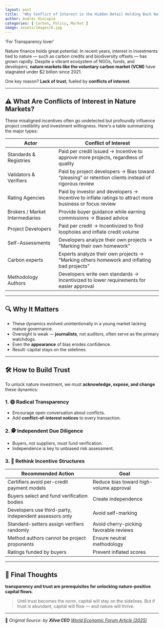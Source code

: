 ```yaml
---
layout: post
title:  "Why Conflict of Interest is the Hidden Detail Holding Back Nature Investment"
author: Andrés Hincapié 
categories: [ Carbon, Policy, Market ]
image: assets/images/6.jpg
---
```


'For Transparency lover' 

Nature finance holds great potential. In recent years, interest in investments tied to nature — such as carbon credits and biodiversity offsets — has grown rapidly. Despite a vibrant ecosystem of NGOs, funds, and developers, **nature markets like the voluntary carbon market (VCM)** have stagnated under $2 billion since 2021.

One key reason? **Lack of trust**, fueled by **conflicts of interest**.

---

## ⚠️ What Are Conflicts of Interest in Nature Markets?

These misaligned incentives often go undetected but profoundly influence project credibility and investment willingness. Here's a table summarizing the major types:

| **Actor**                        | **Conflict of Interest**                                                                 |
|----------------------------------|-------------------------------------------------------------------------------------------|
| Standards & Registries           | Paid per credit issued → Incentive to approve more projects, regardless of quality        |
| Validators & Verifiers           | Paid by project developers → Bias toward “pleasing” or retention clients instead of rigorous review    |
| Rating Agencies                  | Paid by investor and developers → Incentive to inflate ratings to attract more business or focus review                |
| Brokers / Market Intermediaries | Provide buyer guidance while earning commissions → Biased advice                          |
| Project Developers               | Paid per credit → Incentivized to find loopholes and inflate credit volume                |
| Self-Assessments                 | Developers analyze their own projects → "Marking their own homework"                      |
| Carbon experts               | Experts analyze their own projects → "Marking others homework and inflating bad projects"                      |
| Methodology Authors              | Developers write own standards → Incentivized to lower requirements for easier approval   |

---

## 🔍 Why It Matters

- These dynamics evolved unintentionally in a young market lacking mature governance.
- Oversight is weak — **journalists**, not auditors, often serve as the primary watchdogs.
- Even the **appearance** of bias erodes confidence.
- Result: capital stays on the sidelines.

---

## 🛠 How to Build Trust

To unlock nature investment, we must **acknowledge, expose, and change** these dynamics:

### 1. 🌞 Radical Transparency
- Encourage open conversation about conflicts.
- Add **conflict-of-interest notices** to every transaction.

### 2. 🕵️ Independent Due Diligence
- Buyers, not suppliers, must fund verification.
- Independence is key to unbiased risk assessment.

### 3. 🔁 Rethink Incentive Structures

| **Recommended Action**                                                           | **Goal**                                |
|----------------------------------------------------------------------------------|-----------------------------------------|
| Certifiers avoid per-credit payment models                                       | Reduce bias toward high-volume approval |
| Buyers select and fund verification bodies                                       | Create independence                     |
| Developers use third-party, independent assessors only                          | Avoid self-marking                      |
| Standard-setters assign verifiers randomly                                      | Avoid cherry-picking favorable reviews  |
| Method authors cannot be project proponents                                     | Ensure neutral methodology              |
| Ratings funded by buyers                                                        | Prevent inflated scores                 |

---

## 🧭 Final Thoughts

**transparency and trust are prerequisites for unlocking nature-positive capital flows**.

> Until trust becomes the norm, capital will stay on the sidelines. But if trust is abundant, capital will flow — and nature will thrive.

---

📘 *Original Source: by **Xilva CEO** [World Economic Forum Article (2025)](https://www.weforum.org/stories/2025/05/why-conflict-of-interest-is-the-hidden-detail-holding-back-nature-investment/)*
